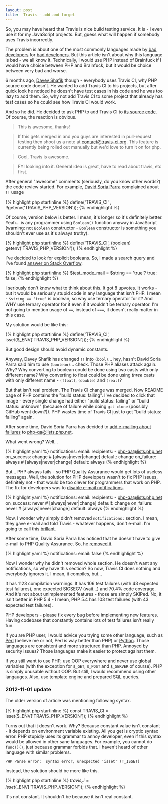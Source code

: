 ```yaml
---
layout: post
title:  Travis - add and forget
---
```

So, you may have heard that Travis is nice build testing service. It
is - I even use it for my JavaScript projects. But, guess what will
happen if somebody uses Travis incorrectly.

The problem is about one of the most commonly languages made by
[bad developers][1] for [bad developers][2]. But this article isn't
about why this language is bad - we all know it. Technically, I would
use PHP instead of Brainfuck if I would have choice between PHP and
Brainfuck, but it would be choice between very bad and worse.

6 months ago, [Davey Shafik] though - everybody uses Travis CI,
why PHP source code doesn't. He wanted to add Travis CI to his
projects, but after quick look he noticed he doesn't have test cases
in his code and he was too lazy to add them. So, why not add Travis
CI to some project that already has test cases so he could see how
Travis CI would work.

And so he did. He decided to ask PHP to add Travis CI to
[its source code]. Of course, the reaction is obvious.

> This is awesome, thanks!

> If this gets merged in and you guys are interested in pull-request
> testing then shoot us a note at <contact@travis-ci.org>. This feature
> is currently being rolled out manually but we'd love to turn it on
> for php.

> Cool, Travis is awesome.

> FYI looking into it. General idea is great, have to read about
> travis, etc first.

After general "awesome" comments (seriously, do you know other words?)
the code review started. For example, [David Soria Parra] complained
about `!!` usage

{% highlight php startinline %}
define('TRAVIS_CI' , !!getenv('TRAVIS_PHP_VERSION'));
{% endhighlight %}

Of course, version below is better. I mean, it's longer so it's
definitely better. Yeah... is any programmer using `Boolean()` function
anyway in JavaScript (warning: not `Boolean` constructor - `Boolean`
constructor is something you shouldn't ever use as it's always truthy).

{% highlight php startinline %}
define('TRAVIS_CI', (boolean) getenv('TRAVIS_PHP_VERSION'));
{% endhighlight %}

I've decided to look for explicit booleans. So, I made a search query
and I've found [answer on Stack Overflow].

{% highlight php startinline %}
$test_mode_mail = $string == 'true'? true: false;
{% endhighlight %}

I seriously don't know what to think about this. It got 8 upvotes. It
works - but it would be seriously stupid code in any language that
isn't PHP. I mean - `$string == 'true'` is boolean, so why use ternary
operator for it? And WHY use ternary operator for it even if it
wouldn't be ternary operator. I'm not going to mention usage of `==`,
instead of `===`, it doesn't really matter in this case.

My solution would be like this:

{% highlight php startinline %}
define('TRAVIS_CI', isset($_ENV['TRAVIS_PHP_VERSION']));
{% endhighlight %}

But good design should avoid dynamic constants.

Anyway, Davey Shafik has changed `!!` into `(bool)`... hey, hasn't
David Soria Parra said him to use `(boolean)`... check. Those PHP
aliases attack again. Why? Why converting to boolean could be done
using two casts with only different name? Why converting to float
could be done using _three_ casts with only different name -
`(float)`, `(double)` and `(real)`?

But that isn't real problem. The Travis CI change was merged. Now
README page of PHP contains the "build status: failing". I've decided
to click that image - every single change had either "build status:
failing" or "build status: unknown" (because of failure while doing
`git clone` (possibly GitHub went down?)). PHP wastes time of Travis
CI just to get "build status: failing" again.

After some time, David Soria Parra has decided to
[add e-mailing about failures] to php-qa@lists.php.net.

What went wrong? Well...

{% highlight yaml %}
notifications:
    email:
        recipients:
            - php-qa@lists.php.net
        on_success: change # [always|never|change] default: change
        on_failure: always # [always|never|change] default: always
{% endhighlight %}

But... PHP always fails - so PHP Quality Assurance would get lots of
useless messages. Well, the solution for PHP developers wasn't to fix
PHP issues, definitely not - that would be too clever for programmers
that work on PHP. The fix for developers was to
[disable e-mail notifications].

{% highlight yaml %}
notifications:
    email:
        recipients:
            - php-qa@lists.php.net
        on_success: never # [always|never|change] default: change
        on_failure: never # [always|never|change] default: always
{% endhighlight %}

Now, I wonder why simply didn't removed `notifications:` section. I
mean, they gave e-mail and told Travis - whatever happens, don't
e-mail. I'm going to call this [brillant].

After some time, David Soria Parra has noticed that he doesn't have
to give e-mail to PHP Quality Assurance. So, he [removed it].

{% highlight yaml %}
notifications:
    email: false
{% endhighlight %}

Now I wonder why he didn't removed whole section. He doesn't want
any notifications, so why have this section? So now, Travis CI does
nothing and everybody ignores it. I mean, it compiles, but...

It has 1123 compilation warnings. It has 106 test failures (with
43 expected test failures), one expected SIGSEGV (wait...) and 70.4%
code coverage. And it's not about unimplemented features - those are
simply SKIPed. No, it isn't better in PHP 5.4 - I mean, PHP 5.4 has
103 test failures (with 43 expected test failures).

PHP developers - please fix every bug before implementing new features.
Having codebase that constantly contains lots of test failures isn't
really fun.

If you are PHP user, I would advice you trying some other language,
such as [Perl] <!----> (believe me or not, Perl is way better than PHP)
or [Python]. Those languages are consistent and more structured than
PHP. Annoyed by security issues? Those languages make it easier to
protect against them.

If you still want to use PHP, use OOP everywhere and never use global
variables (with the exception for `$_GET`, `$_POST` and `$_SERVER` of
course). PHP is simply unusable without OOP. But still, I would
recommend using other langauges. Also, use template engine and prepared
SQL queries.

### 2012-11-01 update
The older version of article was mentioning following syntax.

{% highlight php startinline %}
const TRAVIS_CI = isset($_ENV['TRAVIS_PHP_VERSION']);
{% endhighlight %}

Turns out that it doesn't work. Why? Because constant value isn't
constant - it depends on environment variable existing. All you get is
cryptic syntax error. PHP stupidly uses its grammar to annoy developer,
even if this syntax would be allowed in other sane languages. For
example, you cannot do `func()()`, just because grammar forbids that.
I haven't heard of other language with similar problems.

    PHP Parse error:  syntax error, unexpected 'isset' (T_ISSET)

Instead, the solution should be more like this.

{% highlight php startinline %}
$travis_ci = isset($_ENV['TRAVIS_PHP_VERSION']);
{% endhighlight %}

It's not constant. It shouldn't be because it isn't real constant.

[1]: http://use.perl.org/use.perl.org/_Aristotle/journal/33448.html "use Perl: The blind leading the blind"
[2]: http://me.veekun.com/blog/2012/04/09/php-a-fractal-of-bad-design/ "fuzzy notepad: PHP: a fractal of bad design"
[Davey Shafik]: https://github.com/dshafik "GitHub: dshafik"
[its source code]: https://github.com/php/php-src/pull/68 "GitHub: php/php-src: Pull request #68 (Add support for Travis CI)"
[David Soria Parra]: http://github.com/dsp "GitHub: dsp"
[answer on Stack Overflow]: http://stackoverflow.com/a/7336873/736054 "Stack Overflow: How to convert string to boolean php"
[add e-mailing about failures]: https://github.com/php/php-src/commit/1fc6b3c4d9f364aab0353cce979f582908eab61b "GitHub: php/php-src: Send mails to php-qa@lists.php.net whenever a build is failing"
[disable e-mail notifications]: https://github.com/php/php-src/commit/f8d60e2f0963da833a024347a3996a7bb8904822 "GitHub: php/php-src: Travis stop spamming"
[brillant]: http://thedailywtf.com/Articles/The_Brillant_Paula_Bean.aspx "The Daily WTF: The Brillant Paula Bean"
[removed it]: https://github.com/php/php-src/commit/0d85a86bbb151537a2362f17224d076556252ada "GitHub: php/php-src: Disable email notifications for travis-ci"
[Perl]: http://www.perl.org/ "The Perl Programming Language"
[Python]: http://python.org/ "Python Programming Language - Official Website"
